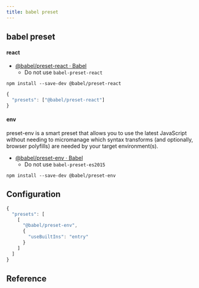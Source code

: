 ```yaml
---
title: babel preset
---
```


## babel preset


#### react
* [@babel/preset\-react · Babel](https://babeljs.io/docs/en/babel-preset-react)
    * Do not use `babel-preset-react`

```
npm install --save-dev @babel/preset-react
```

```javascript
{
  "presets": ["@babel/preset-react"]
}
```

#### env
preset-env is a smart preset that allows you to use the latest JavaScript without needing to micromanage which syntax transforms (and optionally, browser polyfills) are needed by your target environment(s).

* [@babel/preset\-env · Babel](https://babeljs.io/docs/en/babel-preset-env)
    * Do not use `babel-preset-es2015`

```
npm install --save-dev @babel/preset-env
```

## Configuration

```javascript
{
  "presets": [
    [
      "@babel/preset-env",
      {
        "useBuiltIns": "entry"
      }
    ]
  ]
}
```

## Reference

